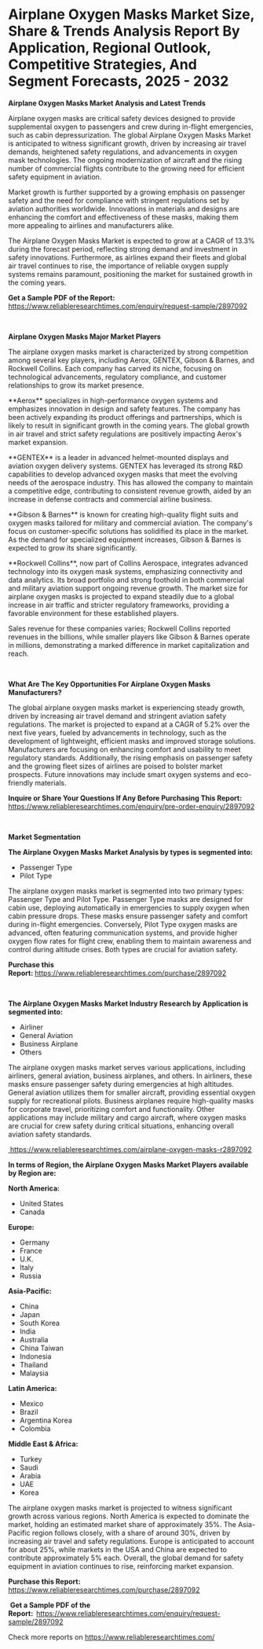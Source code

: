 <p><h1>Airplane Oxygen Masks Market Size, Share & Trends Analysis Report By Application, Regional Outlook, Competitive Strategies, And Segment Forecasts, 2025 - 2032</h1></p><p><strong>Airplane Oxygen Masks Market Analysis and Latest Trends</strong></p>
<p><p>Airplane oxygen masks are critical safety devices designed to provide supplemental oxygen to passengers and crew during in-flight emergencies, such as cabin depressurization. The global Airplane Oxygen Masks Market is anticipated to witness significant growth, driven by increasing air travel demands, heightened safety regulations, and advancements in oxygen mask technologies. The ongoing modernization of aircraft and the rising number of commercial flights contribute to the growing need for efficient safety equipment in aviation.</p><p>Market growth is further supported by a growing emphasis on passenger safety and the need for compliance with stringent regulations set by aviation authorities worldwide. Innovations in materials and designs are enhancing the comfort and effectiveness of these masks, making them more appealing to airlines and manufacturers alike.</p><p>The Airplane Oxygen Masks Market is expected to grow at a CAGR of 13.3% during the forecast period, reflecting strong demand and investment in safety innovations. Furthermore, as airlines expand their fleets and global air travel continues to rise, the importance of reliable oxygen supply systems remains paramount, positioning the market for sustained growth in the coming years.</p></p>
<p><strong>Get a Sample PDF of the Report:&nbsp;</strong> <a href="https://www.reliableresearchtimes.com/enquiry/request-sample/2897092?utm_campaign=2938&utm_medium=2&utm_source=Github&utm_content=ia&utm_term=15032025&utm_id=airplane-oxygen-masks">https://www.reliableresearchtimes.com/enquiry/request-sample/2897092</a></p>
<p>&nbsp;</p>
<p><strong>Airplane Oxygen Masks Major Market Players</strong></p>
<p><p>The airplane oxygen masks market is characterized by strong competition among several key players, including Aerox, GENTEX, Gibson & Barnes, and Rockwell Collins. Each company has carved its niche, focusing on technological advancements, regulatory compliance, and customer relationships to grow its market presence.</p><p>**Aerox** specializes in high-performance oxygen systems and emphasizes innovation in design and safety features. The company has been actively expanding its product offerings and partnerships, which is likely to result in significant growth in the coming years. The global growth in air travel and strict safety regulations are positively impacting Aerox's market expansion.</p><p>**GENTEX** is a leader in advanced helmet-mounted displays and aviation oxygen delivery systems. GENTEX has leveraged its strong R&D capabilities to develop advanced oxygen masks that meet the evolving needs of the aerospace industry. This has allowed the company to maintain a competitive edge, contributing to consistent revenue growth, aided by an increase in defense contracts and commercial airline business.</p><p>**Gibson & Barnes** is known for creating high-quality flight suits and oxygen masks tailored for military and commercial aviation. The company's focus on customer-specific solutions has solidified its place in the market. As the demand for specialized equipment increases, Gibson & Barnes is expected to grow its share significantly.</p><p>**Rockwell Collins**, now part of Collins Aerospace, integrates advanced technology into its oxygen mask systems, emphasizing connectivity and data analytics. Its broad portfolio and strong foothold in both commercial and military aviation support ongoing revenue growth. The market size for airplane oxygen masks is projected to expand steadily due to a global increase in air traffic and stricter regulatory frameworks, providing a favorable environment for these established players.</p><p>Sales revenue for these companies varies; Rockwell Collins reported revenues in the billions, while smaller players like Gibson & Barnes operate in millions, demonstrating a marked difference in market capitalization and reach.</p></p>
<p>&nbsp;</p>
<p><strong>What Are The Key Opportunities For Airplane Oxygen Masks Manufacturers?</strong></p>
<p><p>The global airplane oxygen masks market is experiencing steady growth, driven by increasing air travel demand and stringent aviation safety regulations. The market is projected to expand at a CAGR of 5.2% over the next five years, fueled by advancements in technology, such as the development of lightweight, efficient masks and improved storage solutions. Manufacturers are focusing on enhancing comfort and usability to meet regulatory standards. Additionally, the rising emphasis on passenger safety and the growing fleet sizes of airlines are poised to bolster market prospects. Future innovations may include smart oxygen systems and eco-friendly materials.</p></p>
<p><strong>Inquire or Share Your Questions If Any Before Purchasing This Report:</strong> <a href="https://www.reliableresearchtimes.com/enquiry/pre-order-enquiry/2897092?utm_campaign=2938&utm_medium=2&utm_source=Github&utm_content=ia&utm_term=15032025&utm_id=airplane-oxygen-masks">https://www.reliableresearchtimes.com/enquiry/pre-order-enquiry/2897092</a></p>
<p>&nbsp;</p>
<p><strong>Market Segmentation</strong></p>
<p><strong>The Airplane Oxygen Masks Market Analysis by types is segmented into:</strong></p>
<p><ul><li>Passenger Type</li><li>Pilot Type</li></ul></p>
<p><p>The airplane oxygen masks market is segmented into two primary types: Passenger Type and Pilot Type. Passenger Type masks are designed for cabin use, deploying automatically in emergencies to supply oxygen when cabin pressure drops. These masks ensure passenger safety and comfort during in-flight emergencies. Conversely, Pilot Type oxygen masks are advanced, often featuring communication systems, and provide higher oxygen flow rates for flight crew, enabling them to maintain awareness and control during altitude crises. Both types are crucial for aviation safety.</p></p>
<p><strong>Purchase this Report:&nbsp;</strong><a href="https://www.reliableresearchtimes.com/purchase/2897092?utm_campaign=2938&utm_medium=2&utm_source=Github&utm_content=ia&utm_term=15032025&utm_id=airplane-oxygen-masks">https://www.reliableresearchtimes.com/purchase/2897092</a></p>
<p>&nbsp;</p>
<p><strong>The Airplane Oxygen Masks Market Industry Research by Application is segmented into:</strong></p>
<p><ul><li>Airliner</li><li>General Aviation</li><li>Business Airplane</li><li>Others</li></ul></p>
<p><p>The airplane oxygen masks market serves various applications, including airliners, general aviation, business airplanes, and others. In airliners, these masks ensure passenger safety during emergencies at high altitudes. General aviation utilizes them for smaller aircraft, providing essential oxygen supply for recreational pilots. Business airplanes require high-quality masks for corporate travel, prioritizing comfort and functionality. Other applications may include military and cargo aircraft, where oxygen masks are crucial for crew safety during critical situations, enhancing overall aviation safety standards.</p></p>
<p><a href="https://www.reliableresearchtimes.com/airplane-oxygen-masks-r2897092?utm_campaign=2938&utm_medium=2&utm_source=Github&utm_content=ia&utm_term=15032025&utm_id=airplane-oxygen-masks">&nbsp;https://www.reliableresearchtimes.com/airplane-oxygen-masks-r2897092</a></p>
<p><strong>In terms of Region, the Airplane Oxygen Masks Market Players available by Region are:</strong></p>
<p>
    <p> <strong> North America: </strong>
        <ul>
            <li>United States</li>
            <li>Canada</li>
        </ul>
        </p> 
    <p> <strong> Europe: </strong>
        <ul>
            <li>Germany</li>
            <li>France</li>
            <li>U.K.</li>
            <li>Italy</li>
            <li>Russia</li>
        </ul>
        </p> 
    <p> <strong> Asia-Pacific: </strong>
        <ul>
            <li>China</li>
            <li>Japan</li>
            <li>South Korea</li>
            <li>India</li>
            <li>Australia</li>
            <li>China Taiwan</li>
            <li>Indonesia</li>
            <li>Thailand</li>
            <li>Malaysia</li>
        </ul>
        </p> 
    <p> <strong> Latin America: </strong>
        <ul>
            <li>Mexico</li>
            <li>Brazil</li>
            <li>Argentina Korea</li>
            <li>Colombia</li>
        </ul>
        </p> 
    <p> <strong> Middle East & Africa: </strong>
        <ul>
            <li>Turkey</li>
            <li>Saudi</li>
            <li>Arabia</li>
            <li>UAE</li>
            <li>Korea</li>
        </ul>
    </p>
    </p>
<p><p>The airplane oxygen masks market is projected to witness significant growth across various regions. North America is expected to dominate the market, holding an estimated market share of approximately 35%. The Asia-Pacific region follows closely, with a share of around 30%, driven by increasing air travel and safety regulations. Europe is anticipated to account for about 25%, while markets in the USA and China are expected to contribute approximately 5% each. Overall, the global demand for safety equipment in aviation continues to rise, reinforcing market expansion.</p></p>
<p><strong>Purchase this Report: </strong><a href="https://www.reliableresearchtimes.com/purchase/2897092?utm_campaign=2938&utm_medium=2&utm_source=Github&utm_content=ia&utm_term=15032025&utm_id=airplane-oxygen-masks">https://www.reliableresearchtimes.com/purchase/2897092</a></p>
<p>&nbsp;<strong>Get a Sample PDF of the Report:&nbsp;&nbsp;</strong><a href="https://www.reliableresearchtimes.com/enquiry/request-sample/2897092?utm_campaign=2938&utm_medium=2&utm_source=Github&utm_content=ia&utm_term=15032025&utm_id=airplane-oxygen-masks">https://www.reliableresearchtimes.com/enquiry/request-sample/2897092</a></p>
<p><strong></strong></p>
<p>Check more reports on <a href="https://www.reliableresearchtimes.com/?utm_campaign=2938&utm_medium=2&utm_source=Github&utm_content=ia&utm_term=15032025&utm_id=airplane-oxygen-masks">https://www.reliableresearchtimes.com/</a></p>